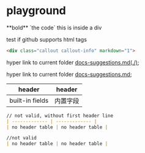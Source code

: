# playground
<div class="s" markdown="1">**bold** `the code` this is inside a div<div>

test if github supports html tags

```html
<div class="callout callout-info" markdown="1">
```

hyper link to current folder [docs-suggestions.md(./)](./docs-suggestions.md);

hyper link to current folder [docs-suggestions.md](docs-suggestions.md);


| header  | header |
| ------------- | ------------- |
| built-in fields | 内置字段 |

```md
// not valid, without first header line
| ------------- | ------------- |
| no header table | no header table |
```
```markdown
//not valid
| no header table | no header table |
```
